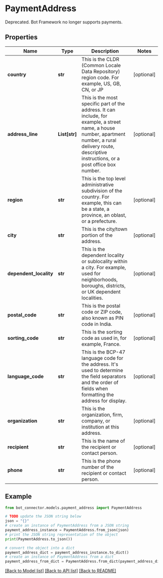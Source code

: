 # PaymentAddress

Deprecated. Bot Framework no longer supports payments.

## Properties

Name | Type | Description | Notes
------------ | ------------- | ------------- | -------------
**country** | **str** | This is the CLDR (Common Locale Data Repository) region code. For example, US, GB, CN, or JP | [optional] 
**address_line** | **List[str]** | This is the most specific part of the address. It can include, for example, a street name, a house number, apartment number, a rural delivery route, descriptive instructions, or a post office box number. | [optional] 
**region** | **str** | This is the top level administrative subdivision of the country. For example, this can be a state, a province, an oblast, or a prefecture. | [optional] 
**city** | **str** | This is the city/town portion of the address. | [optional] 
**dependent_locality** | **str** | This is the dependent locality or sublocality within a city. For example, used for neighborhoods, boroughs, districts, or UK dependent localities. | [optional] 
**postal_code** | **str** | This is the postal code or ZIP code, also known as PIN code in India. | [optional] 
**sorting_code** | **str** | This is the sorting code as used in, for example, France. | [optional] 
**language_code** | **str** | This is the BCP-47 language code for the address. It&#39;s used to determine the field separators and the order of fields when formatting the address for display. | [optional] 
**organization** | **str** | This is the organization, firm, company, or institution at this address. | [optional] 
**recipient** | **str** | This is the name of the recipient or contact person. | [optional] 
**phone** | **str** | This is the phone number of the recipient or contact person. | [optional] 

## Example

```python
from bot_connector.models.payment_address import PaymentAddress

# TODO update the JSON string below
json = "{}"
# create an instance of PaymentAddress from a JSON string
payment_address_instance = PaymentAddress.from_json(json)
# print the JSON string representation of the object
print(PaymentAddress.to_json())

# convert the object into a dict
payment_address_dict = payment_address_instance.to_dict()
# create an instance of PaymentAddress from a dict
payment_address_from_dict = PaymentAddress.from_dict(payment_address_dict)
```
[[Back to Model list]](../README.md#documentation-for-models) [[Back to API list]](../README.md#documentation-for-api-endpoints) [[Back to README]](../README.md)


